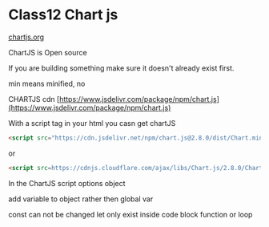 # Class12 Chart js


[chartjs.org](https://www.chartjs.org/)

ChartJS is Open source

If you are building something make sure it doesn't already exist first.

min means minified, no 

CHARTJS cdn
[https://www.jsdelivr.com/package/npm/chart.js](https://www.jsdelivr.com/package/npm/chart.js)

With a script tag in your html you casn get chartJS
```HTML
<script src="https://cdn.jsdelivr.net/npm/chart.js@2.8.0/dist/Chart.min.js"></script>
```
or
```HTML
<script src=https://cdnjs.cloudflare.com/ajax/libs/Chart.js/2.8.0/Chart.bundle.min.js></script>
```

In the ChartJS script options object 

add variable to object rather then global var

const can not be changed
let only exist inside code block function or loop
